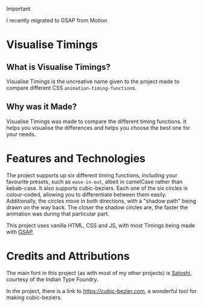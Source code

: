 > [!important]
> I recently migrated to GSAP from Motion

# Visualise Timings

## What is Visualise Timings?

Visualise Timings is the uncreative name given to the project made to compare different CSS `animation-timing-function`s.

## Why was it Made?

Visualise Timings was made to compare the different timing functions. It helps you visualise the differences and helps you choose the best one for your needs.

# Features and Technologies
The project supports up six different timing functions, including your favourite presets, such as `ease-in-out`, albeit in camelCase rather than kebab-case. It also supports cubic-beziers.
Each one of the six circles is colour-coded, allowing you to differentiate between them easily.
Additionally, the circles move in both directions, with a "shadow path" being drawn on the way back. The closer the shadow circles are, the faster the animation was during that particular part.

This project uses vanilla HTML, CSS and JS, with most Timings being made with [GSAP](https://gsap.com).

# Credits and Attributions
The main font in this project (as with most of my other projects) is [Satoshi](https://www.fontshare.com/fonts/satoshi), courtesy of the Indian Type Foundry.

In the project, there is a link to https://cubic-bezier.com, a wonderful tool for making cubic-beziers.